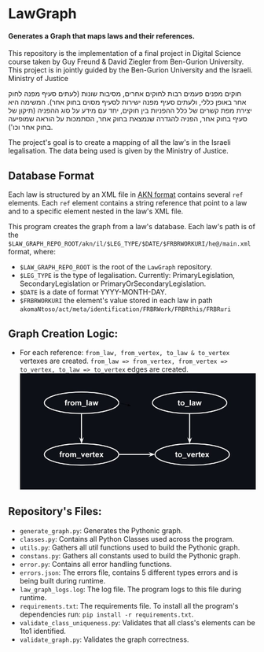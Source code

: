 # LawGraph
#### Generates a Graph that maps laws and their references.
This repository is the implementation of a final project in Digital Science course taken by Guy Freund & David Ziegler from Ben-Gurion University.
This project is in jointly guided by the Ben-Gurion University and the Israeli. Ministry of Justice

חוקים מפנים פעמים רבות לחוקים אחרים, מסיבות שונות (לעתים סעיף מפנה לחוק אחר באופן כללי, ולעתים סעיף מפנה ישירות לסעיף מסוים בחוק אחר). המשימה היא יצירת מפת קשרים של כלל ההפניות בין חוקים, יחד עם מידע על סוג ההפניה (תיקון של סעיף בחוק אחר, הפניה להגדרה שנמצאת בחוק אחר, הסתמכות על הוראה שמופיעה בחוק אחר וכו').



The project's goal is to create a mapping of all the law's in the Israeli legalisation. The data being used is given by the Ministry of Justice.

## Database Format
Each law is structured by an XML file in [AKN format](http://docs.oasis-open.org/legaldocml/ns/akn/3.0) contains several `ref` elements. Each `ref` element contains a string reference that point to a law and to a specific element nested in the law's XML file.

This program creates the graph from a law's database. Each law's path is of the `$LAW_GRAPH_REPO_ROOT/akn/il/$LEG_TYPE/$DATE/$FRBRWORKURI/he@/main.xml` format, where:
- `$LAW_GRAPH_REPO_ROOT` is the root of the `LawGraph` repository.
- `$LEG_TYPE` is the type of legalisation. Currently: PrimaryLegislation, SecondaryLegislation or PrimaryOrSecondaryLegislation.
- `$DATE` is a date of format YYYY-MONTH-DAY.
- `$FRBRWORKURI` the element's value stored in each law in path `akomaNtoso/act/meta/identification/FRBRWork/FRBRthis/FRBRuri`

## Graph Creation Logic:
- For each reference: `from_law, from_vertex, to_law & to_vertex` vertexes are created. `from_law => from_vertex, from_vertex => to_vertex, to_law => to_vertex` edges are created.
![Alt text](graph_logic.jpg?raw=true "Title")


## Repository's Files:
- `generate_graph.py`: Generates the Pythonic graph.
- `classes.py`: Contains all Python Classes used across the program.
- `utils.py`: Gathers all util functions used to build the Pythonic graph.
- `constans.py`: Gathers all constants used to build the Pythonic graph.
- `error.py`: Contains all error handling functions.
- `errors.json`: The errors file, contains 5 different types errors and is being built during runtime.
- `law_graph_logs.log`: The log file. The program logs to this file during runtime.
- `requirements.txt`: The requirements file. To install all the program's dependencies run: `pip install -r requirements.txt`.
- `validate_class_uniqueness.py`: Validates that all class's elements can be 1to1 identified. 
- `validate_graph.py`: Validates the graph correctness.
